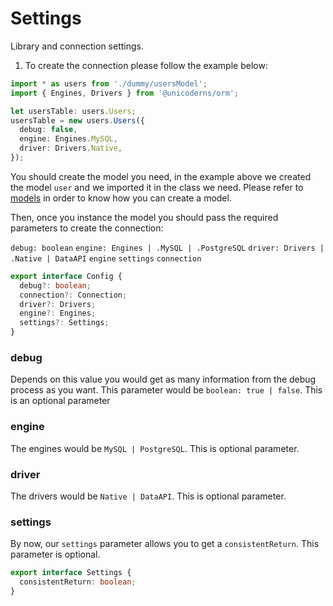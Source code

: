 # Settings

Library and connection settings.

1. To create the connection please follow the example below:

```typescript
import * as users from './dummy/usersModel';
import { Engines, Drivers } from '@unicoderns/orm';

let usersTable: users.Users;
usersTable = new users.Users({
  debug: false,
  engine: Engines.MySQL,
  driver: Drivers.Native,
});
```

You should create the model you need, in the example above we created the model `user` and we imported it in the class we need. Please refer to [models](https://github.com/unicoderns/orm/blob/master/docs/models.md) in order to know how you can create a model.

Then, once you instance the model you should pass the required parameters to create the connection:

`debug: boolean`
`engine: Engines | .MySQL | .PostgreSQL`
`driver: Drivers | .Native | DataAPI`
`engine`
`settings`
`connection`

```typescript
export interface Config {
  debug?: boolean;
  connection?: Connection;
  driver?: Drivers;
  engine?: Engines;
  settings?: Settings;
}
```

### debug

Depends on this value you would get as many information from the debug process as you want. This parameter would be `boolean: true | false`. This is an optional parameter

### engine

The engines would be `MySQL | PostgreSQL`. This is optional parameter.

### driver

The drivers would be `Native | DataAPI`. This is optional parameter.

### settings

By now, our `settings` parameter allows you to get a `consistentReturn`. This parameter is optional.

```typescript
export interface Settings {
  consistentReturn: boolean;
}
```
